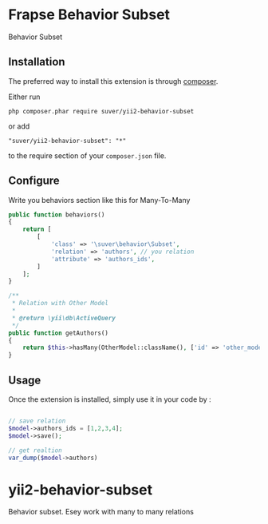 Frapse Behavior Subset
======================
Behavior Subset

Installation
------------

The preferred way to install this extension is through [composer](http://getcomposer.org/download/).

Either run

```
php composer.phar require suver/yii2-behavior-subset
```

or add

```
"suver/yii2-behavior-subset": "*"
```

to the require section of your `composer.json` file.

Configure
---------

Write you behaviors section like this for Many-To-Many

```php
public function behaviors()
{
    return [
        [
            'class' => '\suver\behavior\Subset',
            'relation' => 'authors', // you relation
            'attribute' => 'authors_ids',
        ]
    ];
}

/**
 * Relation with Other Model
 *
 * @return \yii\db\ActiveQuery
 */
public function getAuthors()
{
    return $this->hasMany(OtherModel::className(), ['id' => 'other_model_id'])->viaTable('this_model_to_other_model', ['this_model_id' => 'id']);
}
```

Usage
-----

Once the extension is installed, simply use it in your code by  :

```php

// save relation
$model->authors_ids = [1,2,3,4];
$model->save();

// get realtion
var_dump($model->authors)


```

# yii2-behavior-subset
Behavior subset. Esey work with many to many relations
